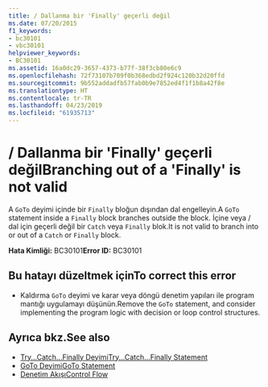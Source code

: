 ```yaml
---
title: / Dallanma bir 'Finally' geçerli değil
ms.date: 07/20/2015
f1_keywords:
- bc30101
- vbc30101
helpviewer_keywords:
- BC30101
ms.assetid: 16a0dc29-3657-4373-b77f-38f3cb80e6c9
ms.openlocfilehash: 72f73107b709f0b368edbd2f924c120b32d20ffd
ms.sourcegitcommit: 9b552addadfb57fab0b9e7852ed4f1f1b8a42f8e
ms.translationtype: HT
ms.contentlocale: tr-TR
ms.lasthandoff: 04/23/2019
ms.locfileid: "61935713"
---
```

# <a name="branching-out-of-a-finally-is-not-valid"></a><span data-ttu-id="d7a84-102">/ Dallanma bir 'Finally' geçerli değil</span><span class="sxs-lookup"><span data-stu-id="d7a84-102">Branching out of a 'Finally' is not valid</span></span>
<span data-ttu-id="d7a84-103">A `GoTo` deyimi içinde bir `Finally` bloğun dışından dal engelleyin.</span><span class="sxs-lookup"><span data-stu-id="d7a84-103">A `GoTo` statement inside a `Finally` block branches outside the block.</span></span> <span data-ttu-id="d7a84-104">İçine veya / dal için geçerli değil bir `Catch` veya `Finally` blok.</span><span class="sxs-lookup"><span data-stu-id="d7a84-104">It is not valid to branch into or out of a `Catch` or `Finally` block.</span></span>  
  
 <span data-ttu-id="d7a84-105">**Hata Kimliği:** BC30101</span><span class="sxs-lookup"><span data-stu-id="d7a84-105">**Error ID:** BC30101</span></span>  
  
## <a name="to-correct-this-error"></a><span data-ttu-id="d7a84-106">Bu hatayı düzeltmek için</span><span class="sxs-lookup"><span data-stu-id="d7a84-106">To correct this error</span></span>  
  
- <span data-ttu-id="d7a84-107">Kaldırma `GoTo` deyimi ve karar veya döngü denetim yapıları ile program mantığı uygulamayı düşünün.</span><span class="sxs-lookup"><span data-stu-id="d7a84-107">Remove the `GoTo` statement, and consider implementing the program logic with decision or loop control structures.</span></span>  
  
## <a name="see-also"></a><span data-ttu-id="d7a84-108">Ayrıca bkz.</span><span class="sxs-lookup"><span data-stu-id="d7a84-108">See also</span></span>

- [<span data-ttu-id="d7a84-109">Try...Catch...Finally Deyimi</span><span class="sxs-lookup"><span data-stu-id="d7a84-109">Try...Catch...Finally Statement</span></span>](../../visual-basic/language-reference/statements/try-catch-finally-statement.md)
- [<span data-ttu-id="d7a84-110">GoTo Deyimi</span><span class="sxs-lookup"><span data-stu-id="d7a84-110">GoTo Statement</span></span>](../../visual-basic/language-reference/statements/goto-statement.md)
- [<span data-ttu-id="d7a84-111">Denetim Akışı</span><span class="sxs-lookup"><span data-stu-id="d7a84-111">Control Flow</span></span>](../../visual-basic/programming-guide/language-features/control-flow/index.md)
